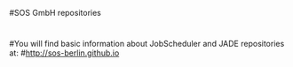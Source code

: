 #SOS GmbH repositories
#
#You will find basic information about JobScheduler and JADE repositories at: 
#http://sos-berlin.github.io
